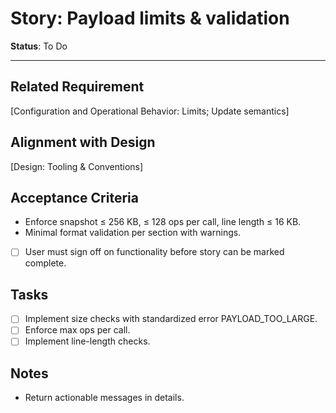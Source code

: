 # Story: Payload limits & validation

**Status**: To Do

---

## Related Requirement

[Configuration and Operational Behavior: Limits; Update semantics]

## Alignment with Design

[Design: Tooling & Conventions]

## Acceptance Criteria

- Enforce snapshot ≤ 256 KB, ≤ 128 ops per call, line length ≤ 16 KB.
- Minimal format validation per section with warnings.
- [ ] User must sign off on functionality before story can be marked complete.

## Tasks

- [ ] Implement size checks with standardized error PAYLOAD_TOO_LARGE.
- [ ] Enforce max ops per call.
- [ ] Implement line-length checks.

## Notes

- Return actionable messages in details.
